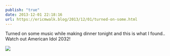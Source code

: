 ```yaml
---
publish: "true"
date: 2013-12-01 22:18:16
url: https://ericmwalk.blog/2013/12/01/turned-on-some.html
---
```


Turned on some music while making dinner tonight and this is what I found.. Watch out American Idol 2032!

![](https://ericmwalk.blog/uploads/2022/1ef888c841.jpg)